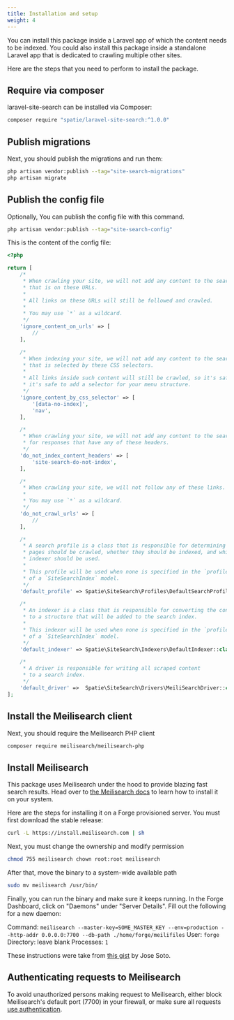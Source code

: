 ```yaml
---
title: Installation and setup
weight: 4
---
```


You can install this package inside a Laravel app of which the content needs to be indexed. You could also install this package inside a standalone Laravel app that is dedicated to crawling multiple other sites.

Here are the steps that you need to perform to install the package.

## Require via composer

laravel-site-search can be installed via Composer:

```bash
composer require "spatie/laravel-site-search:^1.0.0"
```

## Publish migrations

Next, you should publish the migrations and run them:

```bash
php artisan vendor:publish --tag="site-search-migrations"
php artisan migrate
```

## Publish the config file

Optionally, You can publish the config file with this command.

```bash
php artisan vendor:publish --tag="site-search-config"
```

This is the content of the config file:

```php
<?php

return [
    /*
     * When crawling your site, we will not add any content to the search index
     * that is on these URLs.
     *
     * All links on these URLs will still be followed and crawled.
     *
     * You may use `*` as a wildcard.
     */
    'ignore_content_on_urls' => [
        //
    ],

    /*
     * When indexing your site, we will not add any content to the search index
     * that is selected by these CSS selectors.
     *
     * All links inside such content will still be crawled, so it's safe
     * it's safe to add a selector for your menu structure.
     */
    'ignore_content_by_css_selector' => [
        '[data-no-index]',
        'nav',
    ],

    /*
     * When crawling your site, we will not add any content to the search index
     * for responses that have any of these headers.
     */
    'do_not_index_content_headers' => [
        'site-search-do-not-index',
    ],

    /*
     * When crawling your site, we will not follow any of these links.
     *
     * You may use `*` as a wildcard.
     */
    'do_not_crawl_urls' => [
        //
    ],

    /*
     * A search profile is a class that is responsible for determining which
     * pages should be crawled, whether they should be indexed, and which
     * indexer should be used.
     *
     * This profile will be used when none is specified in the `profile_class` attribute
     * of a `SiteSearchIndex` model.
     */
    'default_profile' => Spatie\SiteSearch\Profiles\DefaultSearchProfile::class,

    /*
     * An indexer is a class that is responsible for converting the content of a page
     * to a structure that will be added to the search index.
     *
     * This indexer will be used when none is specified in the `profile_class` attribute
     * of a `SiteSearchIndex` model.
     */
    'default_indexer' => Spatie\SiteSearch\Indexers\DefaultIndexer::class,

    /*
     * A driver is responsible for writing all scraped content
     * to a search index.
     */
    'default_driver' =>  Spatie\SiteSearch\Drivers\MeiliSearchDriver::class,
];
```

## Install the Meilisearch client

Next, you should require the Meilisearch PHP client

```bash
composer require meilisearch/meilisearch-php
```

## Install Meilisearch

This package uses Meilisearch under the hood to provide blazing fast search results.
Head over to [the Meilisearch docs](https://docs.meilisearch.com/learn/getting_started/installation.html#download-and-launch) to learn how to install it on your system. 

Here are the steps for installing it on a Forge provisioned server. You must first download the stable release:

```bash
curl -L https://install.meilisearch.com | sh
```

Next, you must change the ownership and modify permission

```bash
chmod 755 meilisearch chown root:root meilisearch
```

After that, move the binary to a system-wide available path

```bash
sudo mv meilisearch /usr/bin/
```

Finally, you can run the binary and make sure it keeps running. In the Forge Dashboard, click on "Daemons" under "Server Details". Fill out the following for a new daemon:

Command: `meilisearch --master-key=SOME_MASTER_KEY --env=production --http-addr 0.0.0.0:7700 --db-path ./home/forge/meilifiles`
User: `forge` 
Directory: leave blank 
Processes: `1`

These instructions were take from [this gist](https://gist.github.com/josecanhelp/126d627ef125538943f33253d16fc882) by Jose Soto.

## Authenticating requests to Meilisearch

To avoid unauthorized persons making request to Meilisearch, either block Meilisearch's default port (7700) in your firewall, or make sure all requests [use authentication](/docs/laravel-site-search/v1/basic-usage/authenticating-requests).
